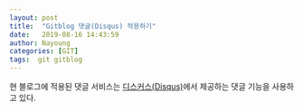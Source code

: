 ```yaml
---
layout: post
title:  "Gitblog 댓글(Disqus) 적용하기"
date:   2019-08-16 14:43:59
author: Nayoung
categories: [GIT]
tags:  git gitblog
---
```

현 블로그에 적용된 댓글 서비스는 [디스커스(Disqus)](https://disqus.com)에서 제공하는 댓글 기능을 사용하고 있다.
